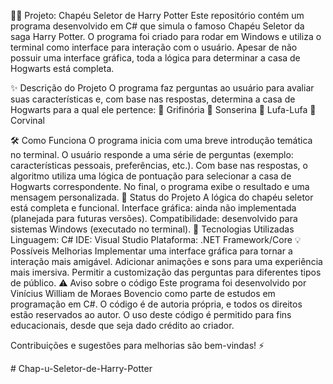 🧙‍♂️ Projeto: Chapéu Seletor de Harry Potter
Este repositório contém um programa desenvolvido em C# que simula o famoso Chapéu Seletor da saga Harry Potter. O programa foi criado para rodar em Windows e utiliza o terminal como interface para interação com o usuário. Apesar de não possuir uma interface gráfica, toda a lógica para determinar a casa de Hogwarts está completa.

✨ Descrição do Projeto
O programa faz perguntas ao usuário para avaliar suas características e, com base nas respostas, determina a casa de Hogwarts para a qual ele pertence:
🏰 Grifinória
🐍 Sonserina
🦡 Lufa-Lufa
🦅 Corvinal

🛠️ Como Funciona
O programa inicia com uma breve introdução temática no terminal.
O usuário responde a uma série de perguntas (exemplo: características pessoais, preferências, etc.).
Com base nas respostas, o algoritmo utiliza uma lógica de pontuação para selecionar a casa de Hogwarts correspondente.
No final, o programa exibe o resultado e uma mensagem personalizada.
🚀 Status do Projeto
A lógica do chapéu seletor está completa e funcional.
Interface gráfica: ainda não implementada (planejada para futuras versões).
Compatibilidade: desenvolvido para sistemas Windows (executado no terminal).
🔧 Tecnologias Utilizadas
Linguagem: C#
IDE: Visual Studio
Plataforma: .NET Framework/Core
💡 Possíveis Melhorias
Implementar uma interface gráfica para tornar a interação mais amigável.
Adicionar animações e sons para uma experiência mais imersiva.
Permitir a customização das perguntas para diferentes tipos de público.
⚠️ Aviso sobre o código
Este programa foi desenvolvido por Vinícius William de Moraes Bovencio como parte de estudos em programação em C#. O código é de autoria própria, e todos os direitos estão reservados ao autor. O uso deste código é permitido para fins educacionais, desde que seja dado crédito ao criador.

Contribuições e sugestões para melhorias são bem-vindas! ⚡

#   C h a p - u - S e l e t o r - d e - H a r r y - P o t t e r  
 